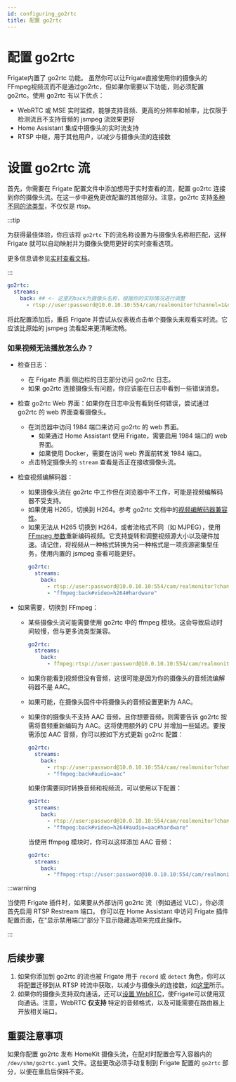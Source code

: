 ```yaml
---
id: configuring_go2rtc
title: 配置 go2rtc
---
```


# 配置 go2rtc
Frigate内置了 go2rtc 功能。
虽然你可以让Frigate直接使用你的摄像头的FFmpeg视频流而不是通过go2rtc，但如果你需要以下功能，则必须配置 go2rtc。使用 go2rtc 有以下优点：

- WebRTC 或 MSE 实时监控，能够支持音频、更高的分辨率和帧率，比仅限于检测流且不支持音频的 jsmpeg 流效果更好
- Home Assistant 集成中摄像头的实时流支持
- RTSP 中继，用于其他用户，以减少与摄像头流的连接数

# 设置 go2rtc 流

首先，你需要在 Frigate 配置文件中添加想用于实时查看的流，配置 go2rtc 连接到你的摄像头流。在这一步中避免更改配置的其他部分。注意，go2rtc 支持[多种不同的流类型](https://github.com/AlexxIT/go2rtc/tree/v1.9.9#module-streams)，不仅仅是 rtsp。

:::tip

为获得最佳体验，你应该将 `go2rtc` 下的流名称设置为与摄像头名称相匹配，这样 Frigate 就可以自动映射并为摄像头使用更好的实时查看选项。

更多信息请参见[实时查看文档](../configuration/live.md#为实时页面设置视频流)。

:::

```yaml
go2rtc:
  streams:
    back: ## <- 这里的back为摄像头名称，根据你的实际情况进行调整
      - rtsp://user:password@10.0.10.10:554/cam/realmonitor?channel=1&subtype=2 ## <- 这里的rtsp为摄像头流地址
```

将此配置添加后，重启 Frigate 并尝试从仪表板点击单个摄像头来观看实时流。它应该比原始的 jsmpeg 流看起来更清晰流畅。

### 如果视频无法播放怎么办？

- 检查日志：

  - 在 Frigate 界面 侧边栏的日志部分访问 go2rtc 日志。
  - 如果 go2rtc 连接摄像头有问题，你应该能在日志中看到一些错误消息。

- 检查 go2rtc Web 界面：如果你在日志中没有看到任何错误，尝试通过 go2rtc 的 web 界面查看摄像头。

  - 在浏览器中访问 1984 端口来访问 go2rtc 的 web 界面。
    - 如果通过 Home Assistant 使用 Frigate，需要启用 1984 端口的 web 界面。
    - 如果使用 Docker，需要在访问 web 界面前转发 1984 端口。
  - 点击特定摄像头的 `stream` 查看是否正在接收摄像头流。

- 检查视频编解码器：

  - 如果摄像头流在 go2rtc 中工作但在浏览器中不工作，可能是视频编解码器不受支持。
  - 如果使用 H265，切换到 H264。参考 go2rtc 文档中的[视频编解码器兼容性](https://github.com/AlexxIT/go2rtc/tree/v1.9.9#codecs-madness)。
  - 如果无法从 H265 切换到 H264，或者流格式不同（如 MJPEG），使用 [FFmpeg 参数](https://github.com/AlexxIT/go2rtc/tree/v1.9.9#source-ffmpeg)重新编码视频。它支持旋转和调整视频源大小以及硬件加速。请记住，将视频从一种格式转换为另一种格式是一项资源密集型任务，使用内置的 jsmpeg 查看可能更好。
    ```yaml
    go2rtc:
      streams:
        back:
          - rtsp://user:password@10.0.10.10:554/cam/realmonitor?channel=1&subtype=2
          - "ffmpeg:back#video=h264#hardware"
    ```

- 如果需要，切换到 FFmpeg：

  - 某些摄像头流可能需要使用 go2rtc 中的 ffmpeg 模块。这会导致启动时间较慢，但与更多流类型兼容。

    ```yaml
    go2rtc:
      streams:
        back:
          - ffmpeg:rtsp://user:password@10.0.10.10:554/cam/realmonitor?channel=1&subtype=2
    ```

  - 如果你能看到视频但没有音频，这很可能是因为你的摄像头的音频流编解码器不是 AAC。
  - 如果可能，在摄像头固件中将摄像头的音频设置更新为 AAC。
  - 如果你的摄像头不支持 AAC 音频，且你想要音频，则需要告诉 go2rtc 按需将音频重新编码为 AAC。这将使用额外的 CPU 并增加一些延迟。要按需添加 AAC 音频，你可以按如下方式更新 go2rtc 配置：

    ```yaml
    go2rtc:
      streams:
        back:
          - rtsp://user:password@10.0.10.10:554/cam/realmonitor?channel=1&subtype=2
          - "ffmpeg:back#audio=aac"
    ```

    如果你需要同时转换音频和视频流，可以使用以下配置：

    ```yaml
    go2rtc:
      streams:
        back:
          - rtsp://user:password@10.0.10.10:554/cam/realmonitor?channel=1&subtype=2
          - "ffmpeg:back#video=h264#audio=aac#hardware"
    ```

    当使用 ffmpeg 模块时，你可以这样添加 AAC 音频：

    ```yaml
    go2rtc:
      streams:
        back:
          - "ffmpeg:rtsp://user:password@10.0.10.10:554/cam/realmonitor?channel=1&subtype=2#video=copy#audio=copy#audio=aac#hardware"
    ```

:::warning

当使用 Frigate 插件时，如果要从外部访问 go2rtc 流（例如通过 VLC），你必须首先启用 RTSP Restream 端口。
你可以在 Home Assistant 中访问 Frigate 插件配置页面，在"显示禁用端口"部分下显示隐藏选项来完成此操作。

:::

## 后续步骤

1. 如果你添加到 go2rtc 的流也被 Frigate 用于 `record` 或 `detect` 角色，你可以将配置迁移到从 RTSP 转流中获取，以减少与摄像头的连接数，如[这里](../configuration/restream#with-single-stream)所示。
2. 如果你的摄像头支持双向通话，还可以[设置 WebRTC](../configuration/live#webrtc-extra-configuration)，使Frigate可以使用双向通话。注意，WebRTC **仅支持** 特定的音频格式，以及可能需要在路由器上开放相关端口。

## 重要注意事项

如果你配置 go2rtc 发布 HomeKit 摄像头流，在配对时配置会写入容器内的 `/dev/shm/go2rtc.yaml` 文件。这些更改必须手动复制到 Frigate 配置的 `go2rtc` 部分，以便在重启后保持不变。